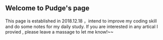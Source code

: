 ## Welcome to Pudge's page

This page is established in 2018.12.18 ，intend to improve my coding skill and do some notes for my daily study.
If you are interested in any artical I provied , please leave a massage to let me know!~~


### 


